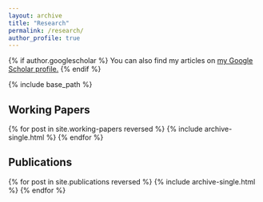 ```yaml
---
layout: archive
title: "Research"
permalink: /research/
author_profile: true
---
```


{% if author.googlescholar %}
  You can also find my articles on <u><a href="{{author.googlescholar}}">my Google Scholar profile</a>.</u>
{% endif %}

{% include base_path %}

## Working Papers

{% for post in site.working-papers reversed %}
  {% include archive-single.html %}
{% endfor %}

## Publications

{% for post in site.publications reversed %}
  {% include archive-single.html %}
{% endfor %}
